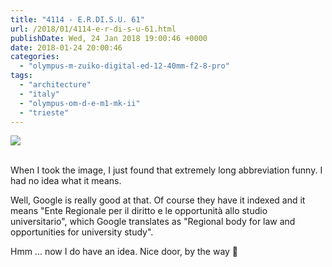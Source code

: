 ```yaml
---
title: "4114 - E.R.DI.S.U. 61"
url: /2018/01/4114-e-r-di-s-u-61.html
publishDate: Wed, 24 Jan 2018 19:00:46 +0000
date: 2018-01-24 20:00:46
categories: 
  - "olympus-m-zuiko-digital-ed-12-40mm-f2-8-pro"
tags: 
  - "architecture"
  - "italy"
  - "olympus-om-d-e-m1-mk-ii"
  - "trieste"
---
```

<div class="container">
<div class="center"><a target="_blank" href="https://d25zfm9zpd7gm5.cloudfront.net/1200x1200/2017/20170526_210315_lr.jpg"><img class="webfeedsFeaturedVisual" src="https://d25zfm9zpd7gm5.cloudfront.net/0600x0600/2017/20170526_210315_lr.jpg" /></a></div>
</div>
<br />

When I took the image, I just found that extremely long abbreviation funny. I had no idea what it means. 

Well, Google is really good at that. Of course they have it indexed and it means "Ente Regionale per il diritto e le opportunità allo studio universitario", which Google translates as "Regional body for law and opportunities for university study". 

Hmm ... now I do have an idea. Nice door, by the way 🙂
